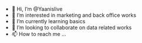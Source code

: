 - 👋 Hi, I’m @Yaanislive
- 👀 I’m interested in marketing and back office works
- 🌱 I’m currently learning basics
- 💞️ I’m looking to collaborate on data related works
- 📫 How to reach me ...

<!---
Yaanislive/Yaanislive is a ✨ special ✨ repository because its `README.md` (this file) appears on your GitHub profile.
You can click the Preview link to take a look at your changes.
--->
